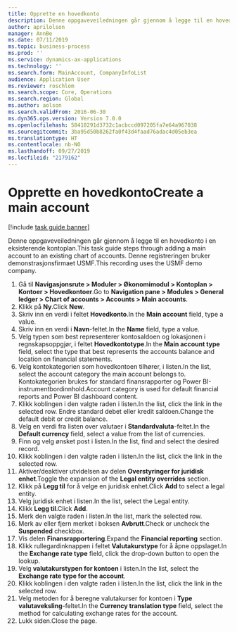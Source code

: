 ```yaml
---
title: Opprette en hovedkonto
description: Denne oppgaveveiledningen går gjennom å legge til en hovedkonto i en eksisterende kontoplan.
author: aprilolson
manager: AnnBe
ms.date: 07/11/2019
ms.topic: business-process
ms.prod: ''
ms.service: dynamics-ax-applications
ms.technology: ''
ms.search.form: MainAccount, CompanyInfoList
audience: Application User
ms.reviewer: roschlom
ms.search.scope: Core, Operations
ms.search.region: Global
ms.author: aolson
ms.search.validFrom: 2016-06-30
ms.dyn365.ops.version: Version 7.0.0
ms.openlocfilehash: 58418291d3732c1acbccd097205fa7e64a967038
ms.sourcegitcommit: 3ba95d50b8262fa0f43d4faad76adac4d05eb3ea
ms.translationtype: HT
ms.contentlocale: nb-NO
ms.lasthandoff: 09/27/2019
ms.locfileid: "2179162"
---
```

# <a name="create-a-main-account"></a><span data-ttu-id="bfed1-103">Opprette en hovedkonto</span><span class="sxs-lookup"><span data-stu-id="bfed1-103">Create a main account</span></span>

[!include [task guide banner](../../includes/task-guide-banner.md)]

<span data-ttu-id="bfed1-104">Denne oppgaveveiledningen går gjennom å legge til en hovedkonto i en eksisterende kontoplan.</span><span class="sxs-lookup"><span data-stu-id="bfed1-104">This task guide steps through adding a main account to an existing chart of accounts.</span></span> <span data-ttu-id="bfed1-105">Denne registreringen bruker demonstrasjonsfirmaet USMF.</span><span class="sxs-lookup"><span data-stu-id="bfed1-105">This recording uses the USMF demo company.</span></span>  

1. <span data-ttu-id="bfed1-106">Gå til **Navigasjonsrute > Moduler > Økonomimodul > Kontoplan > Kontoer > Hovedkontoer**.</span><span class="sxs-lookup"><span data-stu-id="bfed1-106">Go to **Navigation pane > Modules > General ledger > Chart of accounts > Accounts > Main accounts**.</span></span>
2. <span data-ttu-id="bfed1-107">Klikk på **Ny**.</span><span class="sxs-lookup"><span data-stu-id="bfed1-107">Click **New**.</span></span>
3. <span data-ttu-id="bfed1-108">Skriv inn en verdi i feltet **Hovedkonto**.</span><span class="sxs-lookup"><span data-stu-id="bfed1-108">In the **Main account** field, type a value.</span></span>
4. <span data-ttu-id="bfed1-109">Skriv inn en verdi i **Navn**-feltet.</span><span class="sxs-lookup"><span data-stu-id="bfed1-109">In the **Name** field, type a value.</span></span>
5. <span data-ttu-id="bfed1-110">Velg typen som best representerer kontosaldoen og lokasjonen i regnskapsoppgjør, i feltet **Hovedkontotype**.</span><span class="sxs-lookup"><span data-stu-id="bfed1-110">In the **Main account type** field, select the type that best represents the accounts balance and location on financial statements.</span></span>
6. <span data-ttu-id="bfed1-111">Velg kontokategorien som hovedkontoen tilhører, i listen.</span><span class="sxs-lookup"><span data-stu-id="bfed1-111">In the list, select the account category the main account belongs to.</span></span> <span data-ttu-id="bfed1-112">Kontokategorien brukes for standard finansrapporter og Power BI-instrumentbordinnhold.</span><span class="sxs-lookup"><span data-stu-id="bfed1-112">Account category is used for default financial reports and Power BI dashboard content.</span></span>  
7. <span data-ttu-id="bfed1-113">Klikk koblingen i den valgte raden i listen.</span><span class="sxs-lookup"><span data-stu-id="bfed1-113">In the list, click the link in the selected row.</span></span> <span data-ttu-id="bfed1-114">Endre standard debet eller kredit saldoen.</span><span class="sxs-lookup"><span data-stu-id="bfed1-114">Change the default debit or credit balance.</span></span>  
8. <span data-ttu-id="bfed1-115">Velg en verdi fra listen over valutaer i **Standardvaluta**-feltet.</span><span class="sxs-lookup"><span data-stu-id="bfed1-115">In the **Default currency** field, select a value from the list of currencies.</span></span>
9. <span data-ttu-id="bfed1-116">Finn og velg ønsket post i listen.</span><span class="sxs-lookup"><span data-stu-id="bfed1-116">In the list, find and select the desired record.</span></span>
10. <span data-ttu-id="bfed1-117">Klikk koblingen i den valgte raden i listen.</span><span class="sxs-lookup"><span data-stu-id="bfed1-117">In the list, click the link in the selected row.</span></span>
11. <span data-ttu-id="bfed1-118">Aktiver/deaktiver utvidelsen av delen **Overstyringer for juridisk enhet**.</span><span class="sxs-lookup"><span data-stu-id="bfed1-118">Toggle the expansion of the **Legal entity overrides** section.</span></span>
12. <span data-ttu-id="bfed1-119">Klikk på **Legg til** for å velge en juridisk enhet.</span><span class="sxs-lookup"><span data-stu-id="bfed1-119">Click **Add** to select a legal entity.</span></span>
13. <span data-ttu-id="bfed1-120">Velg juridisk enhet i listen.</span><span class="sxs-lookup"><span data-stu-id="bfed1-120">In the list, select the Legal entity.</span></span>
14. <span data-ttu-id="bfed1-121">Klikk **Legg til**.</span><span class="sxs-lookup"><span data-stu-id="bfed1-121">Click **Add**.</span></span>
15. <span data-ttu-id="bfed1-122">Merk den valgte raden i listen.</span><span class="sxs-lookup"><span data-stu-id="bfed1-122">In the list, mark the selected row.</span></span>
16. <span data-ttu-id="bfed1-123">Merk av eller fjern merket i boksen **Avbrutt**.</span><span class="sxs-lookup"><span data-stu-id="bfed1-123">Check or uncheck the **Suspended** checkbox.</span></span>
17. <span data-ttu-id="bfed1-124">Vis delen **Finansrapportering**.</span><span class="sxs-lookup"><span data-stu-id="bfed1-124">Expand the **Financial reporting** section.</span></span>
18. <span data-ttu-id="bfed1-125">Klikk rullegardinknappen i feltet **Valutakurstype** for å åpne oppslaget.</span><span class="sxs-lookup"><span data-stu-id="bfed1-125">In the **Exchange rate type** field, click the drop-down button to open the lookup.</span></span>
19. <span data-ttu-id="bfed1-126">Velg **valutakurstypen for kontoen** i listen.</span><span class="sxs-lookup"><span data-stu-id="bfed1-126">In the list, select the **Exchange rate type for the account**.</span></span>
20. <span data-ttu-id="bfed1-127">Klikk koblingen i den valgte raden i listen.</span><span class="sxs-lookup"><span data-stu-id="bfed1-127">In the list, click the link in the selected row.</span></span>
21. <span data-ttu-id="bfed1-128">Velg metoden for å beregne valutakurser for kontoen i **Type valutaveksling**-feltet.</span><span class="sxs-lookup"><span data-stu-id="bfed1-128">In the **Currency translation type** field, select the method for calculating exchange rates for the account.</span></span>
22. <span data-ttu-id="bfed1-129">Lukk siden.</span><span class="sxs-lookup"><span data-stu-id="bfed1-129">Close the page.</span></span>

